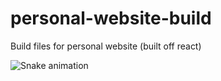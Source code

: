 # personal-website-build
Build files for personal website (built off react)

![Snake animation](https://github.com/maggiechew/maggiechew/blob/output/github-contribution-grid-snake.svg)
